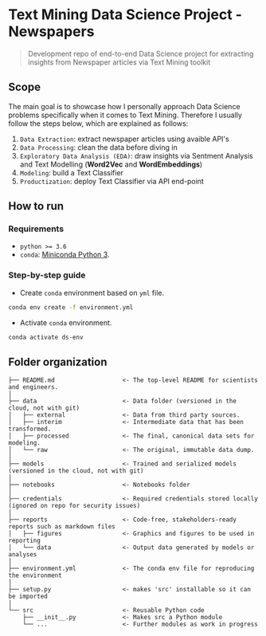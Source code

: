 # Text Mining Data Science Project - Newspapers

> Development repo of end-to-end Data Science project for extracting insights from Newspaper articles via Text Mining toolkit

## Scope

The main goal is to showcase how I personally approach Data Science problems specifically when it comes to Text Mining. Therefore I usually follow the steps below, which are explained as follows:

1. ``Data Extraction``: extract newspaper articles using avaible API's
2. ``Data Processing``: clean the data before diving in
3. ``Exploratory Data Analysis (EDA)``: draw insights via Sentment Analysis and Text Modelling (**Word2Vec** and **WordEmbeddings**)
4. ``Modeling``: build a Text Classifier
5. ``Productization``: deploy Text Classifier via API end-point

## How to run

### Requirements

* `python >= 3.6`
* `conda`: [Miniconda Python 3](https://docs.conda.io/en/latest/miniconda.html).

### Step-by-step guide

* Create `conda` environment based on `yml` file.

```bash
conda env create -f environment.yml
```

* Activate `conda` environment.

```bash
conda activate ds-env
```

## Folder organization

    ├── README.md                   <- The top-level README for scientists and engineers.
    │
    ├── data                        <- Data folder (versioned in the cloud, not with git)
    │   ├── external                <- Data from third party sources.
    │   ├── interim                 <- Intermediate data that has been transformed.
    │   ├── processed               <- The final, canonical data sets for modeling.
    │   └── raw                     <- The original, immutable data dump.
    │
    ├── models                      <- Trained and serialized models (versioned in the cloud, not with git)
    │
    ├── notebooks                   <- Notebooks folder 
    │
    ├── credentials                 <- Required credentials stored locally (ignored on repo for security issues)
    │
    ├── reports                     <- Code-free, stakeholders-ready reports such as markdown files
    │   ├── figures                 <- Graphics and figures to be used in reporting
    │   └── data                    <- Output data generated by models or analyses
    │
    ├── environment.yml             <- The conda env file for reproducing the environment
    │
    ├── setup.py                    <- makes 'src' installable so it can be imported
    │
    └── src                         <- Reusable Python code
        ├── __init__.py             <- Makes src a Python module
        └── ...                     <- Further modules as work in progress